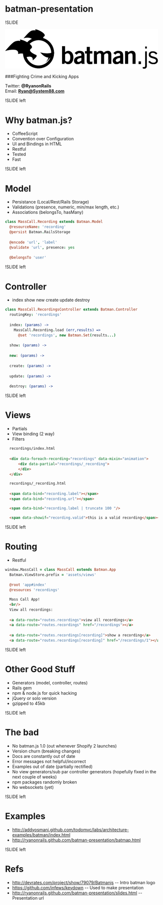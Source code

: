 # batman-presentation

!SLIDE

![](images/batman_logo.png)

###Fighting Crime and Kicking Apps  

Twitter: **@RyanonRails**  
Email: **Ryan@System88.com**

!SLIDE left

# Why batman.js?  

* CoffeeScript
* Convention over Configuration
* UI and Bindings in HTML  
* Restful 
* Tested
* Fast

!SLIDE left

# Model

* Persistance (Local/Rest/Rails Storage)
* Validations (presence, numeric, min/max length, etc.)
* Associations (belongsTo, hasMany)

``` coffeescript
class MassCall.Recording extends Batman.Model
  @resourceName: 'recording'
  @persist Batman.RailsStorage
  
  @encode 'url', 'label'
  @validate 'url', presence: yes
  
  @belongsTo 'user'
```

!SLIDE left

# Controller

* index show new create update destroy

``` coffeescript
class MassCall.RecordingsController extends Batman.Controller
  routingKey: 'recordings'

  index: (params) ->
    MassCall.Recording.load (err,results) =>
      @set 'recordings', new Batman.Set(results...)
      
  show: (params) ->
 
  new: (params) ->
  
  create: (params) ->
  
  update: (params) ->

  destroy: (params) ->
```

!SLIDE left

# Views

* Partials
* View binding (2 way)
* Filters

``` html
  recordings/index.html  
  
  <div data-foreach-recording="recordings" data-mixin="animation">
      <div data-partial="recordings/_recording">
      </div>
  </div>
```

``` html
  recordings/_recording.html
  
  <span data-bind="recording.label"></span>
  <span data-bind="recording.url"></span>
```

``` html
  <span data-bind="recording.label | truncate 100 "/>
```

``` html
  <span data-showif="recording.valid">this is a valid recording</span></p>
```


!SLIDE left

# Routing  

* Restful  

``` coffeescript
window.MassCall = class MassCall extends Batman.App
  Batman.ViewStore.prefix = 'assets/views'

  @root 'app#index'
  @resources 'recordings'
```

``` html
  Mass Call App!
  <br/>
  View all recordings:
  
  <a data-route="routes.recordings">view all recordings</a>
  <a data-route="routes.recordings" href="/recordings"></a>
  
  <a data-route="routes.recordings[recording]">show a recording</a>
  <a data-route="routes.recordings[recording]" href="/recordings/1"></a>
```

!SLIDE left

# Other Good Stuff  

* Generators (model, controller, routes)
* Rails gem 
* npm & node.js for quick hacking
* jQuery or solo version
* gzipped to 45kb

!SLIDE left

# The bad

* No batman.js 1.0 (out whenever Shopify 2 launches)
* Version churn (breaking changes)
* Docs are constantly out of date
* Error messages not helpful/incorrect
* Examples out of date (partially rectified)
* No view generators/sub par controller generators (hopefully fixed in the next couple of weeks)
* npm packages randomly broken
* No websockets (yet)

!SLIDE left

# Examples

* http://addyosmani.github.com/todomvc/labs/architecture-examples/batman/index.html
* http://ryanonrails.github.com/batman-presentation/batmap.html

!SLIDE left

# Refs  

* http://devrates.com/project/show/79079/Batmanjs -- Intro batman logo
* https://github.com/infews/keydown -- Used to make presentation
* http://ryanonrails.github.com/batman-presentation/slides.html -- Presentation url
